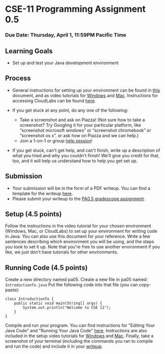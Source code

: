 # CSE-11 Programming Assignment 0.5
### Due Date: Thursday, April 1, 11:59PM Pacific Time
## Learning Goals
- Set up and test your Java development environment

## Process
- General instructions for setting up your environment can be found in [this](https://github.com/CSE11-SP21-Assignments/cse11-sp21-pa0.5-Setup-starter/blob/main/Instructions%20for%20setting%20up%20Java%20on%20your%20own%20machine.pdf) document, and as video tutorials for [Windows](https://drive.google.com/file/d/1FxIAaGj7JAAN5QNpqcx1JBdv36yzX6TX/view?usp=sharing)  and [Mac](https://drive.google.com/file/d/1EsF6t_ZA7TIdQ0iIu9X_dh1T5YGmzxNG/view?usp=sharing). Instructions for accessing CloudLabs can be found [here](https://github.com/CSE11-SP21-Assignments/cse11-sp21-pa0.5-Setup-starter/blob/main/CloudLabs%20Instructions.pdf).
- If you get stuck at any point, do any one of the following:
    - Take a screenshot and ask on Piazza! (Not sure how to take a screenshot? Try Googling it for your particular platform, like “screenshot microsoft windows” or “screenshot chromebook” or “screenshot os x”, or ask how on Piazza and we can help.)
    - Join a 1-on-1 or group [help session](https://ucsd-cse11-sp21.github.io/#staff)!
    
- If you get stuck, can't get help, and can't finish, write up a description of what you tried and why you couldn't finish! We'll give you credit for that, too, and it will help us understand how to help you get set up.

## Submission
- Your submission will be in the form of a PDF writeup. You can find a template for the writeup [here](https://github.com/CSE11-SP21-Assignments/cse11-sp21-pa0.5-Setup-starter/blob/main/PA0.5%20Submission%20Template.pdf).
- Please submit your writeup to the [PA0.5 gradescope assignment](https://www.gradescope.com/courses/257565/assignments/1129640/submissions).

## Setup (4.5 points)
Follow the instructions in the video tutorial for your chosen environment (Windows, Mac, or CloudLabs) to set up your environment for writing code in Java. You can also use this document for your reference. Write a few sentences describing which environment you will be using, and the steps you took to set it up. Note that you're free to use another environment if you like, we just don't have tutorials for other environments.

## Running Code (4.5 points)

Create a new directory named pa05. Create a new file in pa05 named:
`IntroductionTo.java`
Put the following code into that file (you can copy-paste):
```
class IntroductionTo {
	public static void main(String[] args) {
		System.out.println("Welcome to CSE 11");
	}
}
```
Compile and run your program. You can find instructions for "Editing Your Java Code" and "Running Your Java Code" [here](https://github.com/CSE11-SP21-Assignments/cse11-sp21-pa0.5-Setup-starter/blob/main/Instructions%20for%20setting%20up%20Java%20on%20your%20own%20machine.pdf). Instructions are also included in the setup video tutorials for [Windows](https://drive.google.com/file/d/1FxIAaGj7JAAN5QNpqcx1JBdv36yzX6TX/view?usp=sharing) and [Mac](https://drive.google.com/file/d/1EsF6t_ZA7TIdQ0iIu9X_dh1T5YGmzxNG/view?usp=sharing). Finally, take a screenshot of your terminal (including the commands you ran to compile and run the code) and include it in your [writeup](https://github.com/CSE11-SP21-Assignments/cse11-sp21-pa0.5-Setup-starter/blob/main/PA0.5%20Submission%20Template.pdf).

